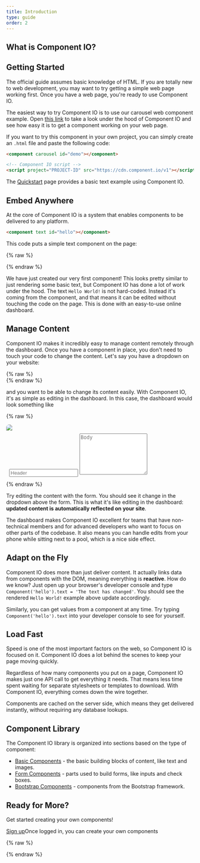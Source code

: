 ```yaml
---
title: Introduction
type: guide
order: 2
---
```


## What is Component IO?
<component content id="wjpkw"></component>
<style>#wjpkw{display:block !important;}</style>

<!-- Component IO makes it easy to use all kinds of web components to build websites and applications.  Unlike platforms like Wordpress, Component IO **works with every web technology** (including Wordpress), and unlike frameworks like Bootstrap, Component IO **does not require any external styling or javascript**.

The goal of the Component IO platform is to provide components that are **simple to use** with other libraries or existing projects.  That means Component IO is simple to set up, and is also perfectly capable of powering sophisticated Single-Page Applications. -->
<!--- when used in combination with [modern tooling](single-file-components.html) and [supporting libraries](https://github.com/vuejs/awesome-vue#libraries--plugins). -->

<!-- If you are an experienced frontend developer and want to know how Component IO compares to other libraries/frameworks, check out the [Comparison with Other Frameworks](comparison.html). -->

## Getting Started

<p class="tip">The official guide assumes basic knowledge of HTML. If you are totally new to web development, you may want to try getting a simple web page working first.  Once you have a web page, you're ready to use Component IO.</p>
<!-- TODO add a link to a tutorial for getting a basic Component IO template up and running -->

The easiest way to try Component IO is to use our carousel web component example. Open [this link](https://jsfiddle.net/component/jqhv3e1h/) to take a look under the hood of Component IO and see how easy it is to get a component working on your web page.

If you want to try this component in your own project, you can simply create an `.html` file and paste the following code:

``` html
<component carousel id="demo"></component>

<!-- Component IO script -->
<script project="PROJECT-ID" src="https://cdn.component.io/v1"></script>
```

The [Quickstart](quickstart.html) page provides a basic text example using Component IO.

## Embed Anywhere

At the core of Component IO is a system that enables components to be delivered to any platform.

``` html
<component text id="hello"></component>
```
This code puts a simple text component on the page:

{% raw %}
<div class="demo">
  <component text id="hello"></component>
</div>
{% endraw %}

We have just created our very first component! This looks pretty similar to just rendering some basic text, but Component IO has done a lot of work under the hood. The text `Hello World!` is not hard-coded. Instead it's coming from the component, and that means it can be edited without touching the code on the page. This is done with an easy-to-use online dashboard.

## Manage Content

Component IO makes it incredibly easy to manage content remotely through the dashboard. Once you have a component in place, you don't need to touch your code to change the content. Let's say you have a dropdown on your website:


{% raw %}
<br>
<component accordion key="dropdown"></component>
{% endraw %}

and you want to be able to change its content easily. With Component IO, it's as simple as editing in the dashboard. In this case, the dashboard would look something like

{% raw %}
<div id="dashboard-1" class="demo" style="padding: 0px; border-radius: 7px; overflow: hidden;">
  <div class="card">
    <img src="https://res.cloudinary.com/component/image/upload/c_crop,g_north,h_200,w_900/c_scale,w_600/v1489347018/dashboard_screenshot.png"/>
    <div class="card-block" style="padding: 0.5rem">
      <input type="text" class="form-control" style="max-width: 95%; margin-bottom: 3px; color: black;" v-model="title" :change="setDropdownText()" placeholder="Header">
      <textarea id="mock-dashboard-textarea" class="form-control" style="max-width: 95%; min-height: 110px;" v-model="body" placeholder="Body"></textarea>
    </div>
  </div>
</div>
<script>
  var dashboard1 = new Vue({
    el: '#dashboard-1',
    data: { title: '', body: '' },
    methods: {
      setDropdownText: function() {
        if (!window.Component) return
        Component.ready(function() {
          Component("dropdown").items[0].title = dashboard1.title || 'Add a header'
          Component("dropdown").items[0].body = dashboard1.body || 'Add a body'
        })
      }
    }
  })
</script>
{% endraw %}

Try editing the content with the form. You should see it change in the dropdown above the form. This is what it's like editing in the dashboard: **updated content is automatically reflected on your site**.

The dashboard makes Component IO excellent for teams that have non-technical members and for advanced developers who want to focus on other parts of the codebase. It also means you can handle edits from your phone while sitting next to a pool, which is a nice side effect.

## Adapt on the Fly

Component IO does more than just deliver content. It actually links data from components with the DOM, meaning everything is **reactive**. How do we know? Just open up your browser's developer console and type `Component('hello').text = 'The text has changed'`. You should see the rendered `Hello World!` example above update accordingly.

Similarly, you can get values from a component at any time. Try typing `Component('hello').text` into your developer console to see for yourself.

<!-- ## The Component IO library

Component IO is designed to cover all of the basics needed for a website: from navigation to dropdown menus, carousels, footers, and loading screens. We work with the open source community to find what developers want and then to build components for those needs.

You can browse the library [here](), and if you have suggestions for components you can do so [here](). -->

## Load Fast

Speed is one of the most important factors on the web, so Component IO is focused on it. Component IO does a lot behind the scenes to keep your page moving quickly.

Regardless of how many components you put on a page, Component IO makes just one API call to get everything it needs. That means less time spent waiting for separate stylesheets or templates to download.  With Component IO, everything comes down the wire together.

Components are cached on the server side, which means they get delivered instantly, without requiring any database lookups.

<!-- With Component IO's geographically distributed network of servers, your users will probably see faster speed -->
<!-- When using images with Component IO, you can choose to have them automatically sized according to the user's screen size. This makes components especially fast on mobile, and also improves performance for desktop too. -->

<!-- ## Speed vs CDN -->

## Component Library

The Component IO library is organized into sections based on the type of component:

- [Basic Components](/v1/guide/basics.html) - the basic building blocks of content, like text and images.
- [Form Components](/v1/guide/form.html) - parts used to build forms, like inputs and check boxes.
- [Bootstrap Components](/v1/guide/bootstrap.html) - components from the Bootstrap framework.
<!-- - [Other Components](/v1/guide/other.html) - components that don't easily fit into other categories. -->

## Ready for More?

Get started creating your own components!

<div id="downloads">
  <a class="button" href="https://component.io/auth">Sign up</a><span class="light info">Once logged in, you can create your own components</span>
</div>

{% raw %}
<script src="https://cdnjs.cloudflare.com/ajax/libs/tinymce/4.5.5/tinymce.min.js"></script>
<!-- Component IO script -->
<script project="component-io-team" src="https://cdn.component.io/v1"></script>
<script>
  Component.ready(function() {
    if (!dashboard1 || !Component("dropdown").items) return
    Component("dropdown").items[0].isOpen = true
    dashboard1.title = Component("dropdown").items[0].title
    dashboard1.body = Component("dropdown").items[0].body
    tinymce.init({
      selector: '#mock-dashboard-textarea',    
      min_height: 80,
      plugins: ['paste', 'code', 'hr', 'link'],
      menubar: false,
      toolbar: 'formatselect | bold italic | link hr code',
      statusbar: false,
      init_instance_callback: function (editor) {
        editor.on('change', function (e) {
          dashboard1.body = editor.getContent()
          dashboard1.setDropdownText()
        })
        editor.on('keyup', function (e) {
          dashboard1.body = editor.getContent()
          dashboard1.setDropdownText()
        })
      }
    })
  })
</script>
{% endraw %}

<style>
  .mce-tinymce { border-color: #f2f2f2 !important; }
  .mce-tinymce .mce-container { border-color: #cfd8dc !important; }
  textarea[id*='ui-tinymce-'] {
    display: none !important;
    opacity: 0 !important;
    visibility: hidden !important;
  }
  @media (max-width: 640px) {
    .mce-floatpanel {
      max-width: 100% !important;
      overflow-x: scroll;
    }
  }
</style>
